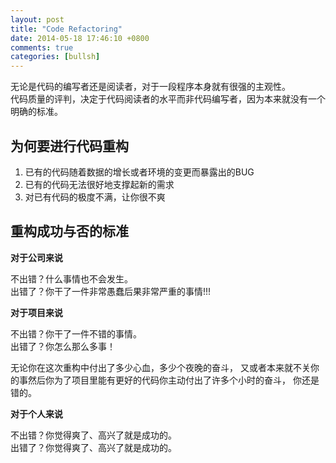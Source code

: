 ```yaml
---
layout: post
title: "Code Refactoring"
date: 2014-05-18 17:46:10 +0800
comments: true
categories: [bullsh]
---
```


无论是代码的编写者还是阅读者，对于一段程序本身就有很强的主观性。<br>
代码质量的评判，决定于代码阅读者的水平而非代码编写者，因为本来就没有一个明确的标准。

## 为何要进行代码重构

1. 已有的代码随着数据的增长或者环境的变更而暴露出的BUG
2. 已有的代码无法很好地支撑起新的需求
3. 对已有代码的极度不满，让你很不爽

## 重构成功与否的标准

**对于公司来说**

不出错？什么事情也不会发生。<br>
出错了？你干了一件非常愚蠢后果非常严重的事情!!!

**对于项目来说**

不出错？你干了一件不错的事情。<br>
出错了？你怎么那么多事！

无论你在这次重构中付出了多少心血，多少个夜晚的奋斗，
又或者本来就不关你的事然后你为了项目里能有更好的代码你主动付出了许多个小时的奋斗，
你还是错的。

**对于个人来说**

不出错？你觉得爽了、高兴了就是成功的。<br>
出错了？你觉得爽了、高兴了就是成功的。

